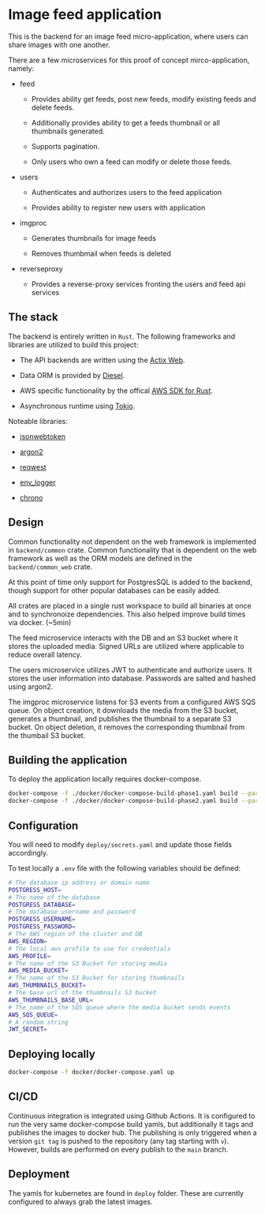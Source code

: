 # Image feed application

This is the backend for an image feed micro-application, where users can share images with one another.

There are a few microservices for this proof of concept mirco-application, namely:

* feed
  
  * Provides ability get feeds, post new feeds, modify existing feeds and delete feeds.
  
  * Additionally provides ability to get a feeds thumbnail or all thumbnails generated.
  
  * Supports pagination.
  
  * Only users who own a feed can modify or delete those feeds.

* users
  
  * Authenticates and authorizes users to the feed application
  
  * Provides ability to register new users with application

* imgproc
  
  * Generates thumbnails for image feeds
  
  * Removes thumbmail when feeds is deleted

* reverseproxy
  
  * Provides a reverse-proxy services fronting the users and feed api services

## The stack

The backend is entirely written in `Rust`.  The following frameworks and libraries are utilized to build this project:

* The API backends are written using the [Actix Web](https://actix.rs/).

* Data ORM is provided by [Diesel](http://diesel.rs/).

* AWS specific functionality by the offical [AWS SDK for Rust](https://awslabs.github.io/aws-sdk-rust/).

* Asynchronous runtime using [Tokio](https://tokio.rs/).

Noteable libraries:

* [jsonwebtoken](https://github.com/Keats/jsonwebtoken)

* [argon2](https://github.com/RustCrypto/password-hashes/tree/master/argon2)

* [reqwest](https://github.com/seanmonstar/reqwest)

* [env_logger](https://github.com/env-logger-rs/env_logger/)

* [chrono](https://github.com/chronotope/chrono)

## Design

Common functionality not dependent on the web framework is implemented in `backend/common` crate. Common functionality that is dependent on the web framework as well as the ORM models are defined in the `backend/common_web` crate.

At this point of time only support for PostgresSQL is added to the backend, though support for other popular databases can be easily added.

All crates are placed in a single rust workspace to build all binaries at once and to synchronoize dependencies. This also helped improve build times via docker. (~5min)

The feed microservice interacts with the DB and an S3 bucket where it stores the uploaded media. Signed URLs are utilized where applicable to reduce overall latency.

The users microservice utilizes JWT to authenticate and authorize users. It stores the user information into database. Passwords are salted and hashed using argon2.

The imgproc microservice listens for S3 events from a configured AWS SQS queue. On object creation, it downloads the media from the S3 bucket, generates a thumbnail, and publishes the thumbnail to a separate S3 bucket. On object deletion, it removes the corresponding thumbnail from the thumbail S3 bucket.

## Building the application

To deploy the application locally requires docker-compose.

```bash
docker-compose -f ./docker/docker-compose-build-phase1.yaml build --parallel && \
docker-compose -f ./docker/docker-compose-build-phase2.yaml build --parallel
```

## Configuration

You will need to modify `deploy/secrets.yaml` and update those fields accordingly.

To test locally a `.env` file with the following variables should be defined:

```bash
# The database ip address or domain name
POSTGRESS_HOST=
# The name of the database
POSTGRESS_DATABASE=
# The database username and password
POSTGRESS_USERNAME=
POSTGRESS_PASSWORD=
# The AWS region of the cluster and DB
AWS_REGION=
# The local aws profile to use for credentials
AWS_PROFILE=
# The name of the S3 Bucket for storing media
AWS_MEDIA_BUCKET=
# The name of the S3 Bucket for storing thumbnails
AWS_THUMBNAILS_BUCKET=
# The base url of the thumbnails S3 bucket
AWS_THUMBNAILS_BASE_URL=
# The name of the SQS queue where the media bucket sends events
AWS_SQS_QUEUE=
# A random string
JWT_SECRET=
```

## Deploying locally

```bash
docker-compose -f docker/docker-compose.yaml up 
```

## CI/CD

Continuous integration is integrated using Github Actions. It is configured to run the very same docker-compose build yamls, but additionally it tags and publishes the images to docker hub. The publishing is only triggered when a version `git tag` is pushed to the repository (any tag starting with `v`). However, builds are performed on every publish to the `main` branch.

## Deployment

The yamls for kubernetes are found in `deploy` folder. These are currently configured to always grab the latest images.
